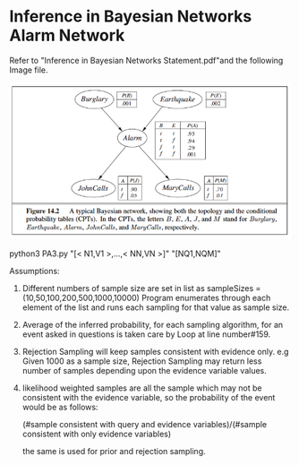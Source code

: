 # Inference in Bayesian Networks Alarm Network

Refer to "Inference in Bayesian Networks Statement.pdf"and the following Image file.

![Screenshot](alarm.png)

python3 PA3.py "[< N1,V1 >,...,< NN,VN >]" "[NQ1,NQM]" 

Assumptions:

1.	Different numbers of sample size are set in list as sampleSizes = 	(10,50,100,200,500,1000,10000)
	Program enumerates through each element of the list and runs each sampling
	for that value as sample size.

2.	Average of the inferred probability, for each sampling algorithm, for an event asked in questions is taken care by Loop at line number#159.

3.	Rejection Sampling will keep samples consistent with evidence only. 
	e.g Given 1000 as a sample size, Rejection Sampling may return less number of samples depending upon the evidence variable values.

4.	likelihood weighted samples are all the sample which may not be consistent 	with the
	evidence variable, so the probability of the event would be as 	follows:

	(#sample consistent with query and evidence variables)/(#sample consistent 	with only evidence variables)

	the same is used for prior and rejection sampling.








